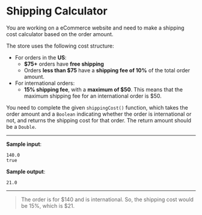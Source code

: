 # Shipping Calculator

You are working on a eCommerce website and need to make a shipping cost calculator based on the order amount.

The store uses the following cost structure:  
- For orders in the **US**:
	- **$75+** orders have **free shipping**
	- Orders **less than $75** have a **shipping fee of 10%** of the total order amount.
- For international orders:
	- **15% shipping fee**, with a **maximum of $50**. This means that the maximum shipping fee for an international order is $50.

You need to complete the given `shippingCost()` function, which takes the order amount and a `Boolean` indicating whether the order is international or not, and returns the shipping cost for that order. The return amount should be a `Double`.

---

**Sample input**:  
```
140.0
true
```

**Sample output**:  
```
21.0
```

---

>The order is for $140 and is international. So, the shipping cost would be 15%, which is $21.
